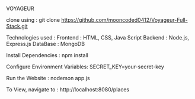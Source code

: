 VOYAGEUR

clone using :
git clone https://github.com/mooncoded0412/Voyageur-Full-Stack.git

Technologies used :
Frontend : HTML, CSS, Java Script
Backend : Node.js, Express.js
DataBase : MongoDB

Install Dependencies : 
npm install

Configure Environment Variables:
SECRET_KEY=your-secret-key

Run the Website :
nodemon app.js

To View, navigate to :
http://localhost:8080/places
